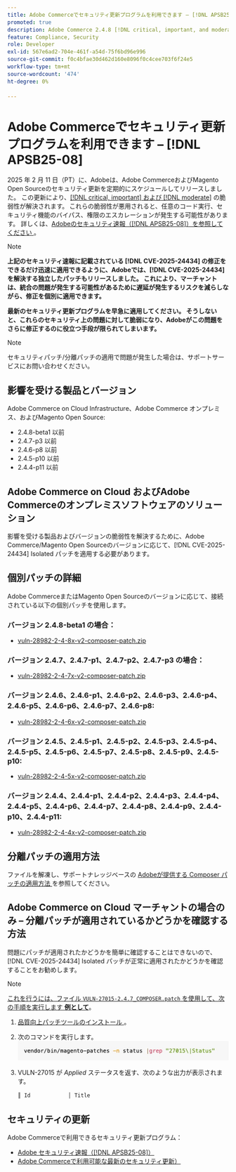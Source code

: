 ```yaml
---
title: Adobe Commerceでセキュリティ更新プログラムを利用できます – [!DNL APSB25-08]
promoted: true
description: Adobe Commerce 2.4.8 [!DNL critical, important, and moderate vulnerabilities] beta1、2.4.7-p3、2.4.6-p8、2.4.5-p10、2.4.4-p11 およびそれ以前のバージョンを修正するための分離パッチを適用します。
feature: Compliance, Security
role: Developer
exl-id: 567e6ad2-704e-461f-a54d-75f6bd96e996
source-git-commit: f0c4bfae30d462d160e8096f0c4cee703f6f24e5
workflow-type: tm+mt
source-wordcount: '474'
ht-degree: 0%

---
```


# Adobe Commerceでセキュリティ更新プログラムを利用できます – [!DNL APSB25-08]

2025 年 2 月 11 日（PT）に、Adobeは、Adobe CommerceおよびMagento Open Sourceのセキュリティ更新を定期的にスケジュールしてリリースしました。 この更新により、[[!DNL critical, important] および  [!DNL moderate]](https://helpx.adobe.com/security/severity-ratings.html) の脆弱性が解決されます。 これらの脆弱性が悪用されると、任意のコード実行、セキュリティ機能のバイパス、権限のエスカレーションが発生する可能性があります。 詳しくは、[Adobeのセキュリティ速報（[!DNL APSB25-08]）を参照してください ](https://helpx.adobe.com/security/products/magento/apsb25-08.html)。

>[!NOTE]
>
>**上記のセキュリティ速報に記載されている [!DNL CVE-2025-24434] の修正をできるだけ迅速に適用できるように、Adobeでは、[!DNL CVE-2025-24434] を解決する独立したパッチもリリースしました。 これにより、マーチャントは、統合の問題が発生する可能性があるために遅延が発生するリスクを減らしながら、修正を個別に適用できます。**

**最新のセキュリティ更新プログラムを早急に適用してください。 そうしないと、これらのセキュリティ上の問題に対して脆弱になり、Adobeがこの問題をさらに修正するのに役立つ手段が限られてしまいます。**

>[!NOTE]
>
>セキュリティパッチ/分離パッチの適用で問題が発生した場合は、サポートサービスにお問い合わせください。

## 影響を受ける製品とバージョン

Adobe Commerce on Cloud Infrastructure、Adobe Commerce オンプレミス、およびMagento Open Source:

* 2.4.8-beta1 以前
* 2.4.7-p3 以前
* 2.4.6-p8 以前
* 2.4.5-p10 以前
* 2.4.4-p11 以前

## Adobe Commerce on Cloud およびAdobe Commerceのオンプレミスソフトウェアのソリューション

影響を受ける製品およびバージョンの脆弱性を解決するために、Adobe Commerce/Magento Open Sourceのバージョンに応じて、[!DNL CVE-2025-24434] Isolated パッチを適用する必要があります。

## 個別パッチの詳細

Adobe CommerceまたはMagento Open Sourceのバージョンに応じて、接続されている以下の個別パッチを使用します。

### バージョン 2.4.8-beta1 の場合：

* [vuln-28982-2-4-8x-v2-composer-patch.zip](assets/vuln-28982-2-4-8x-v2-composer-patch.zip)

### バージョン 2.4.7、2.4.7-p1、2.4.7-p2、2.4.7-p3 の場合：

* [vuln-28982-2-4-7x-v2-composer-patch.zip](assets/vuln-28982-2-4-7x-v2-composer-patch.zip)

### バージョン 2.4.6、2.4.6-p1、2.4.6-p2、2.4.6-p3、2.4.6-p4、2.4.6-p5、2.4.6-p6、2.4.6-p7、2.4.6-p8:

* [vuln-28982-2-4-6x-v2-composer-patch.zip](assets/vuln-28982-2-4-6x-v2-composer-patch.zip)

### バージョン 2.4.5、2.4.5-p1、2.4.5-p2、2.4.5-p3、2.4.5-p4、2.4.5-p5、2.4.5-p6、2.4.5-p7、2.4.5-p8、2.4.5-p9、2.4.5-p10:

* [vuln-28982-2-4-5x-v2-composer-patch.zip](assets/vuln-28982-2-4-5x-v2-composer-patch.zip)

### バージョン 2.4.4、2.4.4-p1、2.4.4-p2、2.4.4-p3、2.4.4-p4、2.4.4-p5、2.4.4-p6、2.4.4-p7、2.4.4-p8、2.4.4-p9、2.4.4-p10、2.4.4-p11:

* [vuln-28982-2-4-4x-v2-composer-patch.zip](assets/vuln-28982-2-4-4x-v2-composer-patch.zip)


## 分離パッチの適用方法

ファイルを解凍し、サポートナレッジベースの [Adobeが提供する Composer パッチの適用方法 ](https://experienceleague.adobe.com/docs/commerce-knowledge-base/kb/how-to/how-to-apply-a-composer-patch-provided-by-magento.html) を参照してください。

## Adobe Commerce on Cloud マーチャントの場合のみ – 分離パッチが適用されているかどうかを確認する方法

問題にパッチが適用されたかどうかを簡単に確認することはできないので、[!DNL CVE-2025-24434] Isolated パッチが正常に適用されたかどうかを確認することをお勧めします。

>[!NOTE]
>
><u> これを行うには、ファイル `VULN-27015-2.4.7_COMPOSER.patch` を使用して、次の手順を実行します **例として**</u>。

1. [ 品質向上パッチツールのインストール ](https://experienceleague.adobe.com/docs/commerce-operations/tools/quality-patches-tool/usage.html)。
1. 次のコマンドを実行します。<br>
   ![cve-2024-34102-tell-if-patch-applied-code](assets/cve-2024-34102-tell-if-patch-applied-code.png)
1. VULN-27015 が *Applied* ステータスを返す、次のような出力が表示されます。

   ```bash
   ║ Id            │ Title                                                        │ Category        │ Origin                 │ Status      │ Details                                          ║ ║ N/A           │ ../m2-hotfixes/VULN-27015-2.4.7_COMPOSER_patch.patch      │ Other           │ Local                  │ Applied     │ Patch type: Custom                                
   ```

<!-- For Step 2:
     ```bash
    vendor/bin/magento-patches -n status |grep "27015\|Status"
     ```
-->

## セキュリティの更新

Adobe Commerceで利用できるセキュリティ更新プログラム：

* [Adobe セキュリティ速報（[!DNL APSB25-08]） ](https://helpx.adobe.com/security/products/magento/apsb25-08.html)
* [Adobe Commerceで利用可能な最新のセキュリティ更新） ](https://helpx.adobe.com/security/products/magento.html)
